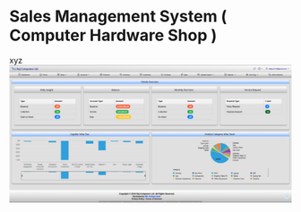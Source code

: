 # Sales Management System ( Computer Hardware Shop )
xyz
![image alt](https://github.com/Md-Rafiqul-Alam/Sales-Management-System-Computer-Hardware-Shop-/blob/main/Dashboard.png?raw=true)
